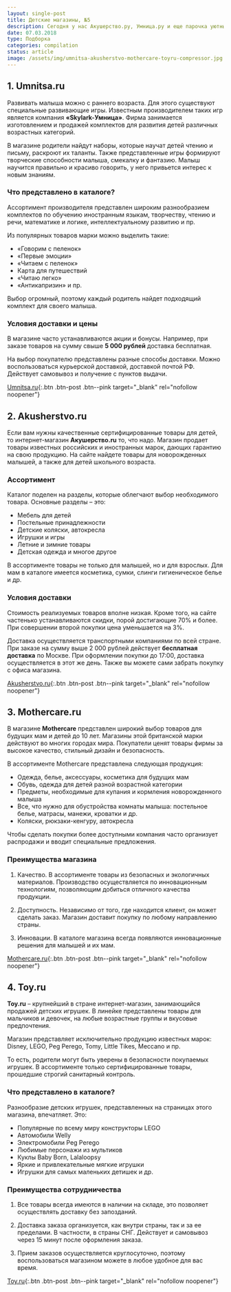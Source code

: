 ```yaml
---
layout: single-post
title: Детские магазины, №5
description: Сегодня у нас Акушерство.ру, Умница.ру и еще парочка уютных магазинов для детей и мам!
date: 07.03.2018
type: Подборка
categories: compilation
status: article
image: /assets/img/umnitsa-akusherstvo-mothercare-toyru-compressor.jpg
---
```


<div class="post-block">

## 1. Umnitsa.ru

Развивать малыша можно с раннего возраста. Для этого существуют специальные развивающие игры. Известным производителем таких игр является компания **«Skylark-Умница»**. Фирма занимается изготовлением и продажей комплектов для развития детей различных возрастных категорий.

В магазине родители найдут наборы, которые научат детей чтению и письму, раскроют их таланты. Также представленные игры формируют творческие способности малыша, смекалку и фантазию. Малыш научится правильно и красиво говорить, у него привьется интерес к новым знаниям.

### Что представлено в каталоге?

Ассортимент производителя представлен широким разнообразием комплектов по обучению иностранным языкам, творчеству, чтению и речи, математике и логике, интеллектуальному развитию и пр.

Из популярных товаров марки можно выделить такие:

- «Говорим с пеленок»
- «Первые эмоции»
- «Читаем с пеленок»
- Карта для путешествий
- «Читаю легко»
- «Антикапризин» и пр.

Выбор огромный, поэтому каждый родитель найдет подходящий комплект для своего малыша.

### Условия доставки и цены

В магазине часто устанавливаются акции и бонусы. Например, при заказе товаров на сумму свыше **5 000 рублей** доставка бесплатная.

На выбор покупателю представлены разные способы доставки. Можно воспользоваться курьерской доставкой, доставкой почтой РФ. Действует самовывоз и получение с пунктов выдачи.

[Umnitsa.ru](https://www.umnitsa.ru/){:.btn .btn-post .btn--pink target="_blank" rel="nofollow noopener"}


</div><!-- /.post-block -->

<div class="post-block">

## 2. Akusherstvo.ru

Если вам нужны качественные сертифицированные товары для детей, то интернет-магазин **Акушерство.ru** то, что надо. Магазин продает товары известных российских и иностранных марок, дающих гарантию на свою продукцию. На сайте найдете товары для новорожденных малышей, а также для детей школьного возраста.

### Ассортимент

Каталог поделен на разделы, которые облегчают выбор необходимого товара. Основные разделы – это:

- Мебель для детей
- Постельные принадлежности
- Детские коляски, автокресла
- Игрушки и игры
- Летние и зимние товары
- Детская одежда и многое другое

В ассортименте товары не только для малышей, но и для взрослых. Для мам в каталоге имеется косметика, сумки, слинги гигиеническое белье и др.

### Условия доставки

Стоимость реализуемых товаров вполне низкая. Кроме того, на сайте частенько устанавливаются скидки, порой достигающие 70% и более. При совершении второй покупки цена уменьшается на 3%.

Доставка осуществляется транспортными компаниями по всей стране. При заказе на сумму выше 2 000 рублей действует **бесплатная доставка** по Москве. При оформлении покупки до 17:00, доставка осуществляется в этот же день. Также вы можете сами забрать покупку с офиса магазина.

[Akusherstvo.ru](https://www.akusherstvo.ru/){:.btn .btn-post .btn--pink target="_blank" rel="nofollow noopener"}

</div><!-- /.post-block -->

<div class="post-block">

## 3. Mothercare.ru

В магазине **Mothercare** представлен широкий выбор товаров для будущих мам и детей до 10 лет. Магазины этой британской марки действуют во многих городах мира. Покупатели ценят товары фирмы за высокое качество, стильный дизайн и безопасность.

В ассортименте Mothercare представлена следующая продукция:

- Одежда, белье, аксессуары, косметика для будущих мам
- Обувь, одежда для детей разной возрастной категории
- Предметы, необходимые для купания и кормления новорожденного малыша
- Все, что нужно для обустройства комнаты малыша: постельное белье, матрасы, манежи, кроватки и др.
- Коляски, рюкзаки-кенгуру, автокресла

Чтобы сделать покупки более доступными компания часто организует распродажи и вводит специальные предложения.

### Преимущества магазина

1. Качество. В ассортименте товары из безопасных и экологичных материалов. Производство осуществляется по инновационным технологиям, позволяющим добиться отличного качества продукции.

2. Доступность. Независимо от того, где находится клиент, он может сделать заказ. Магазин доставит покупку по любому направлению страны.

3. Инновации. В каталоге магазина всегда появляются инновационные решения для малышей и их мам.

[Mothercare.ru](http://www.mothercare.ru/){:.btn .btn-post .btn--pink target="_blank" rel="nofollow noopener"}

</div><!-- /.post-block -->

<div class="post-block">

## 4. Toy.ru

**Toy.ru** – крупнейший в стране интернет-магазин, занимающийся продажей детских игрушек. В линейке представлены товары для мальчиков и девочек, на любые возрастные группы и вкусовые предпочтения.

Магазин представляет исключительно продукцию известных марок: Disney, LEGO, Peg Perego, 
Tomy, Little Tikes, 
Meccano и пр.

То есть, родители могут быть уверены в безопасности покупаемых игрушек. В ассортименте только сертифицированные товары, прошедшие строгий санитарный контроль.

### Что представлено в каталоге?

Разнообразие детских игрушек, представленных на страницах этого магазина, впечатляет. Это:

- Популярные по всему миру конструкторы LEGO
- Автомобили Welly
- Электромобили Peg Perego
- Любимые персонажи из мультиков
- Куклы Baby Born, Lalaloopsy
- Яркие и привлекательные мягкие игрушки
- Игрушки для самых маленьких детишек и др.

### Преимущества сотрудничества

1. Все товары всегда имеются в наличии на складе, это позволяет осуществлять доставку без запозданий.

2. Доставка заказа организуется, как внутри страны, так и за ее пределами. В частности, в страны СНГ. Действует и самовывоз через 15 минут после оформления заказа.

3. Прием заказов осуществляется круглосуточно, поэтому воспользоваться магазином можете в любое удобное для вас время.

[Toy.ru](https://www.toy.ru/){:.btn .btn-post .btn--pink target="_blank" rel="nofollow noopener"}
</div><!-- /.post-block -->